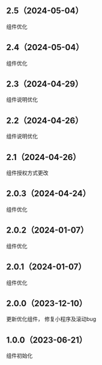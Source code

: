 ## 2.5（2024-05-04）
组件优化
## 2.4（2024-05-04）
组件优化
## 2.3（2024-04-29）
组件说明优化
## 2.2（2024-04-26）
组件说明优化
## 2.1（2024-04-26）
组件授权方式更改
## 2.0.3（2024-04-24）
组件优化
## 2.0.2（2024-01-07）
组件优化
## 2.0.1（2024-01-07）
组件优化
## 2.0.0（2023-12-10）
更新优化组件， 修复小程序及滚动bug
## 1.0.0（2023-06-21）
组件初始化

